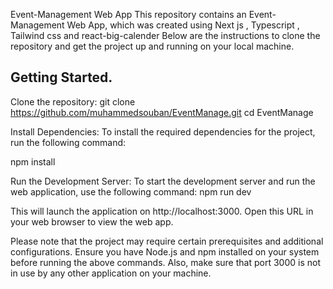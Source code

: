 Event-Management Web App
This repository contains an Event-Management Web App, which was created using Next js , Typescript , Tailwind css and react-big-calender 
Below are the instructions to clone the repository and get the project up and running on your local machine.

## Getting Started.

Clone the repository:
git clone https://github.com/muhammedsouban/EventManage.git 
cd EventManage

Install Dependencies:
To install the required dependencies for the project, run the following command:

npm install

Run the Development Server:
To start the development server and run the web application, use the following command:
npm run dev


This will launch the application on http://localhost:3000. Open this URL in your web browser to view the web app.

Please note that the project may require certain prerequisites and additional configurations. Ensure you have Node.js and npm installed on your system before running the above commands. Also, make sure that port 3000 is not in use by any other application on your machine.
